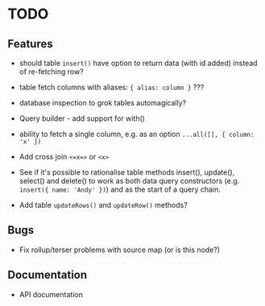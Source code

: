 # TODO

## Features

* should table `insert()` have option to return data (with id added) instead of
re-fetching row?

* table fetch columns with aliases: `{ alias: column }` ???

* database inspection to grok tables automagically?

* Query builder - add support for with()

* ability to fetch a single column, e.g. as an option
`...all([], { column: 'x' })`

* Add cross join `<=x=>` or `<x>`

* See if it's possible to rationalise table methods insert(), update(),
select() and delete() to work as both data query constructors (e.g.
`insert({ name: 'Andy' })`) and as the start of a query chain.

* Add table `updateRows()` and `updateRow()` methods?

## Bugs

* Fix rollup/terser problems with source map (or is this node?)

## Documentation

* API documentation


